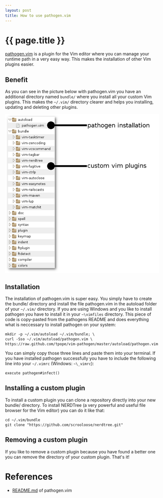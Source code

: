 ```yaml
---
layout: post
title: How to use pathogen.vim
---
```


{{ page.title }}
================
[pathogen.vim](http://github.com/tpope/vim-pathogen) is a plugin for 
the Vim editor where you can manage your runtime path in a very easy 
way. This makes the installation of other Vim plugins easier.

Benefit
-------
As you can see in the picture below with pathogen.vim you have an 
additional directory named `bundle/` where you install all your custom 
Vim plugins. This makes the `~/.vim/` directory clearer and helps you 
installing, updating and deleting other plugins.

![vim-pathogen directory structore](/images/vim-pathogen-1.png)

Installation
------------
The installation of pathogen.vim is super easy. You simply have to create 
the bundle/ directory and install the file pathogen.vim in the autoload 
folder of your `~/.vim/` directory. If you are using Windows and you like 
to install pathogen you have to install it in your `~\vimfiles` directory. 
This piece of code is copy-pasted from the pathogens README and does 
everything what is neccessary to install pathogen on your system:

    mkdir -p ~/.vim/autoload ~/.vim/bundle; \
    curl -Sso ~/.vim/autoload/pathogen.vim \
    https://raw.github.com/tpope/vim-pathogen/master/autoload/pathogen.vim

You can simply copy those three lines and paste them into your terminal. 
If you have installed pathogen successfully you have to include the 
following line into your `~/.vimrc` (Windows: `~\_vimrc`):

    execute pathogen#infect()

Installing a custom plugin
--------------------------
To install a custom plugin you can clone a repository directly into your 
new bundle/ directory. To install NERDTree (a very powerful and useful file 
browser for the Vim editor) you can do it like that:

    cd ~/.vim/bundle
    git clone "https://github.com/scrooloose/nerdtree.git"

Removing a custom plugin
------------------------
If you like to remove a custom plugin because you have found a better one 
you can remove the directory of your custom plugin. That's it!

References
==========
 * [README.md](https://github.com/tpope/vim-pathogen/blob/master/README.markdown) 
   of pathogen.vim
